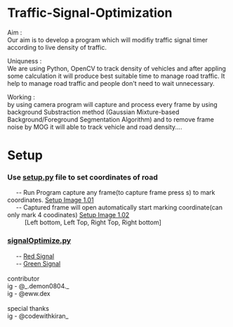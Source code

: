# Traffic-Signal-Optimization

Aim : <br>
Our aim is to develop a program which will modifiy traffic signal timer according to live density of traffic.

Uniquness : <br>
We are using Python, OpenCV to track density of vehicles and after appling some calculation it will produce best suitable time to manage road traffic.
It help to manage road traffic and people don't need to wait unnecessary.

Working : <br>
by using camera program will capture and process every frame by using background Substraction method (Gaussian Mixture-based Background/Foreground Segmentation Algorithm) and to remove frame noise by MOG it will able to track vehicle and road density....


# Setup
<h3>Use <a href="https://github.com/Aman-Khan/Traffic-Signal-Optimization/blob/main/setup.py">setup.py</a> file to set coordinates of road</h3>
&nbsp&nbsp&nbsp&nbsp -- Run Program capture any frame(to capture frame press s) to mark coordinates. <a href="https://github.com/Aman-Khan/Traffic-Signal-Optimization/blob/main/data/1.1_setup.png">Setup Image 1.01</a> <br>
&nbsp&nbsp&nbsp&nbsp  -- Captured frame will open automatically start marking coordinate(can only mark 4 coodinates) <a href="https://github.com/Aman-Khan/Traffic-Signal-Optimization/blob/main/data/1.2_setup.png">Setup Image 1.02</a> <br>
&nbsp&nbsp&nbsp&nbsp&nbsp&nbsp&nbsp&nbsp&nbsp [Left bottom, Left Top, Right Top, Right bottom]

<h3><a href="https://github.com/Aman-Khan/Traffic-Signal-Optimization/blob/main/signalOptimize.py">signalOptimize.py</a></h3>
&nbsp&nbsp&nbsp&nbsp -- <a href="https://github.com/Aman-Khan/Traffic-Signal-Optimization/blob/main/data/1.3_setup.png">Red Signal</a><br>
&nbsp&nbsp&nbsp&nbsp -- <a href="https://github.com/Aman-Khan/Traffic-Signal-Optimization/blob/main/data/2.1_setup.png">Green Signal</a>
<br><br>
contributor <br>
ig - @_.demon0804._ <br>
ig - @eww.dex <br>
<br>
special thanks <br>
ig - @codewithkiran_
